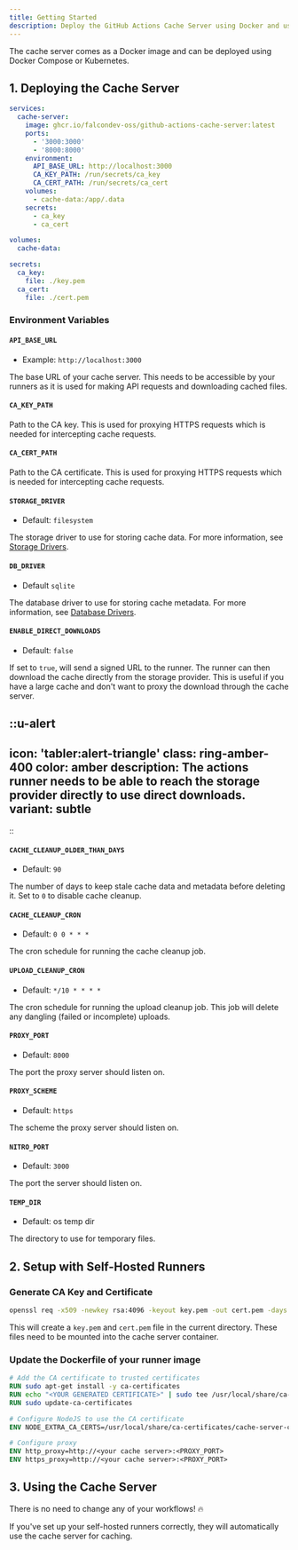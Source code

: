 ```yaml
---
title: Getting Started
description: Deploy the GitHub Actions Cache Server using Docker and use it with self-hosted runners
---
```


The cache server comes as a Docker image and can be deployed using Docker Compose or Kubernetes.

## 1. Deploying the Cache Server

```yaml [docker-compose.yml]
services:
  cache-server:
    image: ghcr.io/falcondev-oss/github-actions-cache-server:latest
    ports:
      - '3000:3000'
      - '8000:8000'
    environment:
      API_BASE_URL: http://localhost:3000
      CA_KEY_PATH: /run/secrets/ca_key
      CA_CERT_PATH: /run/secrets/ca_cert
    volumes:
      - cache-data:/app/.data
    secrets:
      - ca_key
      - ca_cert

volumes:
  cache-data:

secrets:
  ca_key:
    file: ./key.pem
  ca_cert:
    file: ./cert.pem
```

### Environment Variables

#### `API_BASE_URL`

- Example: `http://localhost:3000`

The base URL of your cache server. This needs to be accessible by your runners as it is used for making API requests and downloading cached files.

#### `CA_KEY_PATH`

Path to the CA key. This is used for proxying HTTPS requests which is needed for intercepting cache requests.

#### `CA_CERT_PATH`

Path to the CA certificate. This is used for proxying HTTPS requests which is needed for intercepting cache requests.

#### `STORAGE_DRIVER`

- Default: `filesystem`

The storage driver to use for storing cache data. For more information, see [Storage Drivers](/getting-started/storage-drivers).

#### `DB_DRIVER`

- Default `sqlite`

The database driver to use for storing cache metadata. For more information, see [Database Drivers](/getting-started/database-drivers).

#### `ENABLE_DIRECT_DOWNLOADS`

- Default: `false`

If set to `true`, will send a signed URL to the runner. The runner can then download the cache directly from the storage provider. This is useful if you have a large cache and don't want to proxy the download through the cache server.

::u-alert
---
icon: 'tabler:alert-triangle'
class: ring-amber-400
color: amber
description: The actions runner needs to be able to reach the storage provider directly to use direct downloads.
variant: subtle
---
::

#### `CACHE_CLEANUP_OLDER_THAN_DAYS`

- Default: `90`

The number of days to keep stale cache data and metadata before deleting it. Set to `0` to disable cache cleanup.

#### `CACHE_CLEANUP_CRON`

- Default: `0 0 * * *`

The cron schedule for running the cache cleanup job.

#### `UPLOAD_CLEANUP_CRON`

- Default: `*/10 * * * *`

The cron schedule for running the upload cleanup job. This job will delete any dangling (failed or incomplete) uploads.

#### `PROXY_PORT`

- Default: `8000`

The port the proxy server should listen on.

#### `PROXY_SCHEME`

- Default: `https`

The scheme the proxy server should listen on.

#### `NITRO_PORT`

- Default: `3000`

The port the server should listen on.

#### `TEMP_DIR`

- Default: os temp dir

The directory to use for temporary files.

## 2. Setup with Self-Hosted Runners

### Generate CA Key and Certificate

```bash
openssl req -x509 -newkey rsa:4096 -keyout key.pem -out cert.pem -days 3650 -nodes
```

This will create a `key.pem` and `cert.pem` file in the current directory. These files need to be mounted into the cache server container.

### Update the Dockerfile of your runner image

```dockerfile [Dockerfile]
# Add the CA certificate to trusted certificates
RUN sudo apt-get install -y ca-certificates
RUN echo "<YOUR GENERATED CERTIFICATE>" | sudo tee /usr/local/share/ca-certificates/cache-server-ca.crt
RUN sudo update-ca-certificates

# Configure NodeJS to use the CA certificate
ENV NODE_EXTRA_CA_CERTS=/usr/local/share/ca-certificates/cache-server-ca.crt

# Configure proxy
ENV http_proxy=http://<your cache server>:<PROXY_PORT>
ENV https_proxy=http://<your cache server>:<PROXY_PORT>
```

## 3. Using the Cache Server

There is no need to change any of your workflows! 🔥

If you've set up your self-hosted runners correctly, they will automatically use the cache server for caching.
